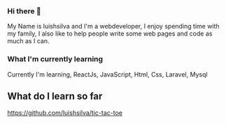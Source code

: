 ### Hi there 👋
My Name is luishsilva and I'm a webdeveloper, I enjoy spending time with my family, I also like to help people write some web pages and code as much as I can.

### What I'm currently learning

Currently I'm learning,
ReactJs,
JavaScript,
Html,
Css,
Laravel,
Mysql

## What do I learn so far
https://github.com/luishsilva/tic-tac-toe
